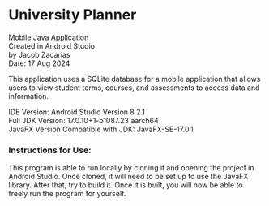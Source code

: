 # University Planner

Mobile Java Application  
Created in Android Studio  
by Jacob Zacarias  
Date: 17 Aug 2024  

This application uses a SQLite database for a mobile application that
allows users to view student terms, courses, and
assessments to access data and information.

IDE Version: Android Studio Version 8.2.1  
Full JDK Version: 17.0.10+1-b1087.23 aarch64  
JavaFX Version Compatible with JDK: JavaFX-SE-17.0.1  

### Instructions for Use:
This program is able to run locally by cloning it and opening the project in
Android Studio. Once cloned, it will need to be set up to use the JavaFX library.
After that, try to build it. Once it is built, you will now be able to freely
run the program for yourself.

